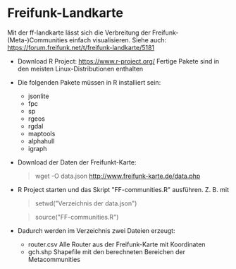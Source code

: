# Freifunk-Landkarte
Mit der ff-landkarte lässt sich die Verbreitung der Freifunk-(Meta-)Communities einfach visualisieren. Siehe auch: https://forum.freifunk.net/t/freifunk-landkarte/5181

- Download R Project: https://www.r-project.org/ Fertige Pakete sind in den meisten Linux-Distributionen enthalten
- Die folgenden Pakete müssen in R installiert sein:
  * jsonlite
  * fpc
  * sp
  * rgeos
  * rgdal
  * maptools
  * alphahull
  * igraph

- Download der Daten der Freifunkt-Karte: 
  > wget -O data.json http://www.freifunk-karte.de/data.php
 
- R Project starten und das Skript "FF-communities.R" ausführen. Z. B. mit 
  > setwd("Verzeichnis der data.json")

  > source("FF-communities.R")

- Dadurch werden im Verzeichnis zwei Dateien erzeugt:
  * router.csv    Alle Router aus der Freifunk-Karte mit Koordinaten
  * gch.shp       Shapefile mit den berechneten Bereichen der Metacommunities
